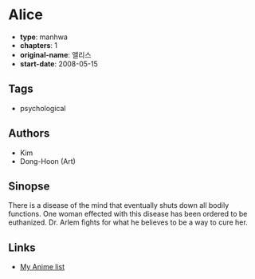 # Alice

-   **type**: manhwa
-   **chapters**: 1
-   **original-name**: 앨리스
-   **start-date**: 2008-05-15

## Tags

-   psychological

## Authors

-   Kim
-   Dong-Hoon (Art)

## Sinopse

There is a disease of the mind that eventually shuts down all bodily functions. One woman effected with this disease has been ordered to be euthanized. Dr. Arlem fights for what he believes to be a way to cure her.

## Links

-   [My Anime list](https://myanimelist.net/manga/19538/Alice)
